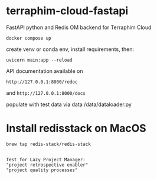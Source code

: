 # terraphim-cloud-fastapi
FastAPI python and Redis OM backend for Terraphim Cloud 
```
docker compose up 
```
create venv or conda env, install requirements, then:
```
uvicorn main:app --reload
```
API documentation available on 
```
http://127.0.0.1:8000/redoc
```
and `http://127.0.0.1:8000/docs`

populate with test data via data /data/dataloader.py


# Install redisstack on MacOS 

```
brew tap redis-stack/redis-stack


Test for Lazy Project Manager:
"project retrospective enabler"
"project quality processes"
